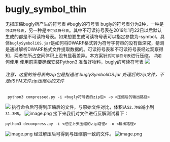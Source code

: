 # bugly_symbol_thin
无损压缩bugly所产生的符号表
#bugly的符号表
bugly的符号表分为2种，一种是`可读符号表`，另一种是`不可读符号表`。其中不可读符号表在2019年1月22日以后默认生成的都是不可读符号表。如果想要生成可读符号表可以指定参数为-symbol。具体`buglySymboliOS.jar`是如何将DWARF格式转为符号字符串的没有做深究，猜测是通过解析DWARF格式文件提取数据的。可读符号表和不可读符号表经过观察得知，两者在所占空间体积上没有显著差异。本方案针对`可读符号表`进行压缩。
#如何使用
使用前需要确保安装Python3
准备好物料，bugly的可读符号表
![](https://upload-images.jianshu.io/upload_images/4642217-d5bf2e6cf7b774e2.png?imageMogr2/auto-orient/strip%7CimageView2/2/w/1240)
###### 注意，这里的符号表的zip包是指通过 buglySymboliOS.jar 处理后的zip文件，不是dSYM文件zip压缩后的文件


```
 python3 compressed.py -i <bugly符号表的zip包> -o <压缩后的输出路径>
```
![](https://upload-images.jianshu.io/upload_images/4642217-d492a28c0e283421.png?imageMogr2/auto-orient/strip%7CimageView2/2/w/1240)
执行命令后可得到压缩后的文件，与原始文件对比，体积从`52.7MB`减小到`31.3MB`。
![image.png](https://upload-images.jianshu.io/upload_images/4642217-407bcd48c9563f51.png?imageMogr2/auto-orient/strip%7CimageView2/2/w/1240)
接下来我们对文件进行反解测试看下：
```
python3 decompress.py -i <经过上步压缩的zip路径> -o <输出路径>
```
![image.png](https://upload-images.jianshu.io/upload_images/4642217-2a3b013573e996d2.png?imageMogr2/auto-orient/strip%7CimageView2/2/w/1240)
经过解压后可得到与压缩前一致的文件。
![image.png](https://upload-images.jianshu.io/upload_images/4642217-ef28394e245713d4.png?imageMogr2/auto-orient/strip%7CimageView2/2/w/1240)
